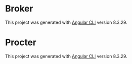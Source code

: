 # Broker

This project was generated with [Angular CLI](https://github.com/LUISURBM/ng-procter/broker/README.MD) version 8.3.29.

# Procter

This project was generated with [Angular CLI](https://github.com/LUISURBM/ng-procter/procter/README.MD) version 8.3.29.
